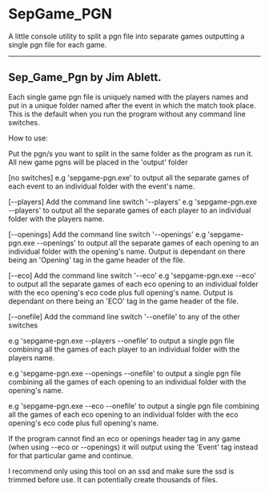 # SepGame_PGN
A little console utility to split a pgn file into separate games outputting a single pgn file for each game.


 ---------------------------
 Sep_Game_Pgn by Jim Ablett.
 ---------------------------


 Each single game pgn file is uniquely named with the players names and put in a unique folder named after the 
 event in which the match took place. This is the default when you run the program without any command line switches.
 
 
 How to use:
 
 Put the pgn/s you want to split in the same folder as the program as run it. All new game pgns will be placed in the
 'output' folder 
 
 
 [no switches]
 e.g 'sepgame-pgn.exe' to output all the separate games of each event to an individual folder with the event's name.
 
 
 [--players]
 Add the command line switch '--players' e.g 'sepgame-pgn.exe --players' to output all the separate games of each player 
 to an individual folder with the players name. 
 
 
 [--openings]
 Add the command line switch '--openings' e.g 'sepgame-pgn.exe --openings' to output all the separate games of each opening 
 to an individual folder with the opening's name.  Output is dependant on there being an 'Opening' tag in the game header 
 of the file.
 
 
 [--eco]
 Add the command line switch '--eco' e.g 'sepgame-pgn.exe --eco' to output all the separate games of each eco opening to an 
 individual folder with the eco opening's eco code plus full opening's name. Output is dependant on there being an 'ECO' tag 
 in the game header of the file.
 
 
 [--onefile]
 Add the command line switch '--onefile' to any of the other switches 
 
 
 e.g 'sepgame-pgn.exe --players --onefile' 
 to output a single pgn file combining all the games of each player to an individual folder with the players name.
 
 e.g 'sepgame-pgn.exe --openings --onefile' 
 to output a single pgn file combining all the games of each opening to an individual folder with the opening's name.  

 e.g 'sepgame-pgn.exe --eco --onefile' 
 to output a single pgn file combining all the games of each eco opening to an individual  folder with the eco opening's eco code 
 plus full opening's name.
 
 
 
 If the program cannot find an eco or openings header tag in any game (when using --eco or --openings) it will output using 
 the 'Event' tag instead for that particular game and continue.
 
 
 
 
 I recommend only using this tool on an ssd and make sure the ssd is trimmed before use.  It can potentially create
 thousands of files.
 